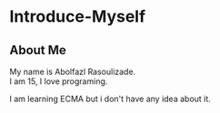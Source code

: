 # Introduce-Myself
## About Me

My name is Abolfazl Rasoulizade.  
I am 15, I love programing.  


I am learning ECMA but i don't have any idea about it.  
